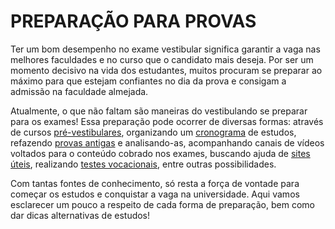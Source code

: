 
PREPARAÇÃO PARA PROVAS
=======================

Ter um bom desempenho no exame vestibular significa garantir a vaga nas melhores faculdades e no curso que o candidato mais deseja. Por ser um momento decisivo na vida dos estudantes, muitos procuram se preparar ao máximo para que estejam confiantes no dia da prova e consigam a admissão na faculdade almejada. 

Atualmente, o que não faltam são maneiras do vestibulando se preparar para os exames! Essa preparação pode ocorrer de diversas formas: através de cursos [pré-vestibulares](), organizando um [cronograma]() de estudos, refazendo [provas antigas]() e analisando-as, acompanhando canais de vídeos voltados para o conteúdo cobrado nos exames, buscando ajuda de [sites úteis](), realizando [testes vocacionais](), entre outras possibilidades.

Com tantas fontes de conhecimento, só resta a força de vontade para começar os estudos e conquistar a vaga na universidade. Aqui vamos esclarecer um pouco a respeito de cada forma de preparação, bem como dar dicas alternativas de estudos!